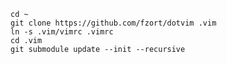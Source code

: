     cd ~
    git clone https://github.com/fzort/dotvim .vim
    ln -s .vim/vimrc .vimrc
    cd .vim
    git submodule update --init --recursive
